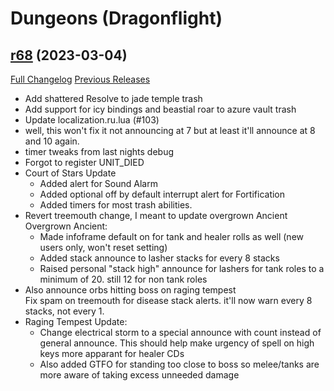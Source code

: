 # <DBM> Dungeons (Dragonflight)

## [r68](https://github.com/DeadlyBossMods/DBM-Dungeons/tree/r68) (2023-03-04)
[Full Changelog](https://github.com/DeadlyBossMods/DBM-Dungeons/compare/r67...r68) [Previous Releases](https://github.com/DeadlyBossMods/DBM-Dungeons/releases)

- Add shattered Resolve to jade temple trash  
- Add support for icy bindings and beastial roar to azure vault trash  
- Update localization.ru.lua (#103)  
- well, this won't fix it not announcing at 7 but at least it'll announce at 8 and 10 again.  
- timer tweaks from last nights debug  
- Forgot to register UNIT\_DIED  
- Court of Stars Update  
     - Added alert for Sound Alarm  
     - Added optional off by default interrupt alert for Fortification  
     - Added timers for most trash abilities.  
- Revert treemouth change, I meant to update overgrown Ancient  
    Overgrown Ancient:  
     - Made infoframe default on for tank and healer rolls as well (new users only, won't reset setting)  
     - Added stack announce to lasher stacks for every 8 stacks  
     - Raised personal "stack high" announce for lashers for tank roles to a minimum of 20. still 12 for non tank roles  
- Also announce orbs hitting boss on raging tempest  
    Fix spam on treemouth for disease stack alerts. it'll now warn every 8 stacks, not every 1.  
- Raging Tempest Update:  
     - Change electrical storm to a special announce with count instead of general announce. This should help make urgency of spell on high keys more apparant for healer CDs  
     - Also added GTFO for standing too close to boss so melee/tanks are more aware of taking excess unneeded damage  
